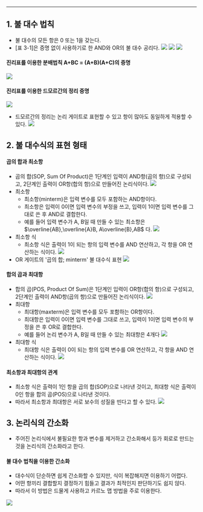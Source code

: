 
---
## 1. 불 대수 법칙

- 불 대수의 모든 항은 0 또는 1을 갖는다.
- [표 3-1]은 증명 없이 사용하기로 한 AND와 OR의 불 대수 공리다.
	![](../../../../image/Pasted%20image%2020240829172648.png)
![](../../../../image/Pasted%20image%2020240829172719.png)
![](../../../../image/Pasted%20image%2020240829172743.png)

#### 진리표를 이용한 분배법칙 A+BC = (A+B)(A+C)의 증명

![](../../../../image/Pasted%20image%2020240829172838.png)

#### 진리표를 이용한 드모르간의 정리 증명

![](../../../../image/Pasted%20image%2020240829172903.png)

- 드모르간의 정리는 논리 게이트로 표현할 수 있고 항이 많아도 동일하게 적용할 수 있다.
	![](../../../../image/Pasted%20image%2020240829173002.png)

## 2. 불 대수식의 표현 형태
#### 곱의 합과 최소항
- 곱의 합(SOP, Sum Of Product)은 1단계인 입력이 AND항(곱의 항)으로 구성되고, 2단계인 출력이 OR항(합의 항)으로 만들어진 논리식이다.
	![](../../../../image/Pasted%20image%2020240829173114.png)
- 최소항
	- 최소항(minterm)은 입력 변수를 모두 포함하는 AND항이다.
	- 최소항은 입력이 0이면 입력 변수의 부정을 쓰고, 입력이 1이면 입력 변수를 그대로 쓴 후 AND로 결합한다.
	- 예를 들어 입력 변수가 A, B일 때 만들 수 있는 최소항은 $\overline{AB},\overline{A}B, A\overline{B},AB$ 다.
		![](../../../../image/Pasted%20image%2020240829173420.png)
- 최소항 식
	- 최소항 식은 출력이 1이 되는 항의 입력 변수를 AND 연산하고, 각 항을 OR 연산하는 식이다.
	![](../../../../image/Pasted%20image%2020240829173606.png)
- OR 게이트의 '곱의 합; minterm' 불 대수식 표현
	![](../../../../image/Pasted%20image%2020240829173748.png)

#### 합의 곱과 최대항
- 합의 곱(POS, Product Of Sum)은 1단계인 입력이 OR항(합의 항)으로 구성되고, 2단계인 출력이 AND항(곱의 항)으로 만들어진 논리식이다.
	![](../../../../image/Pasted%20image%2020240829173902.png)
- 최대항
	- 최대항(maxterm)은 입력 변수를 모두 포함하는 OR항이다.
	- 최대항은 입력이 0이면 입력 변수를 그대로 쓰고, 입력이 1이면 입력 변수의 부정을 쓴 후 OR로 결합한다.
	- 예를 들어 논리 변수가 A, B일 때 만들 수 있는 최대항은 4개다
		![](../../../../image/Pasted%20image%2020240829174307.png)
- 최대항 식
	- 최대항 식은 출력이 0이 되는 항의 입력 변수를 OR 연산하고, 각 항을 AND 연산하는 식이다.
	![](../../../../image/Pasted%20image%2020240829174355.png)

#### 최소항과 최대항의 관계
- 최소항 식은 출력이 1인 항을 곱의 합(SOP)으로 나타낸 것이고, 최대항 식은 출력이 0인 항을 합의 곱(POS)으로 나타낸 것이다.
- 따라서 최소항과 최대항은 서로 보수의 성질을 띤다고 할 수 있다.
![](../../../../image/Pasted%20image%2020240829174513.png)

## 3. 논리식의 간소화

- 주어진 논리식에서 불필요한 항과 변수를 제거하고 간소화해서 등가 회로로 만드는 것을 논리식의 간소화라고 한다.

#### 불 대수 법칙을 이용한 간소화
- 대수식이 단순하면 쉽게 간소화할 수 있지만, 식이 복잡해지면 이용하기 어렵다.
- 어떤 항끼리 결합할지 결정하기 힘들고 결과가 최적인지 판단하기도 쉽지 않다.
- 따라서 이 방법은 드물게 사용하고 카르노 맵 방법을 주로 이용한다.

![](../../../../image/Pasted%20image%2020240829174746.png)

